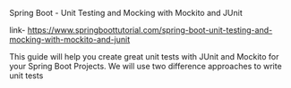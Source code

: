 Spring Boot - Unit Testing and Mocking with Mockito and JUnit

link- https://www.springboottutorial.com/spring-boot-unit-testing-and-mocking-with-mockito-and-junit

This guide will help you create great unit tests with JUnit and Mockito for your Spring Boot Projects. We will use two difference approaches to write unit tests
